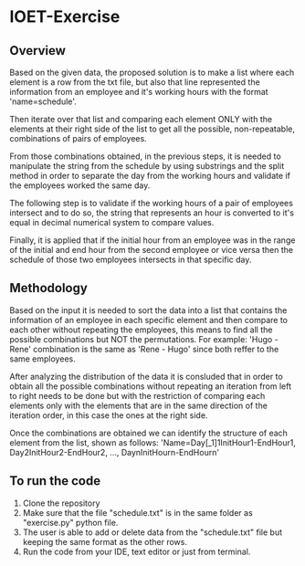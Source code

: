 # IOET-Exercise

## Overview
Based on the given data, the proposed solution is to make a list where each element is a row from the txt file, but also that line represented the information from an employee and it's working hours with the format 'name=schedule'.

Then iterate over that list and comparing each element ONLY with the elements at their right side of the list to get all the possible, non-repeatable, combinations of pairs of employees.

From those combinations obtained, in the previous steps, it is needed to manipulate the string from the schedule by using substrings and the split method in order to separate the day from the working hours and validate if the employees worked the same day.

The following step is to validate if the working hours of a pair of employees intersect and to do so, the string that represents an hour is converted to it's equal in decimal numerical system to compare values.

Finally, it is applied that if the initial hour from an employee was in the range of the initial and end hour from the second employee or vice versa then the schedule of those two employees intersects in that specific day.


## Methodology
Based on the input it is needed to sort the data into a list that contains the information of an employee in each specific element and then compare to each other without repeating the employees, this means to find all the possible combinations but NOT the permutations.
For example: 'Hugo - Rene' combination is the same as 'Rene - Hugo' since both reffer to the same employees.

After analyzing the distribution of the data it is consluded that in order to obtain all the possible combinations without repeating an iteration from left to right needs to be done but with the restriction of comparing each elements only with the elements that are in the same direction of the iteration order, in this case the ones at the right side. 

Once the combinations are obtained we can identify the structure of each element from the list, shown as follows:
'Name=Day[_1]1InitHour1-EndHour1, Day2InitHour2-EndHour2, ..., DaynInitHourn-EndHourn'


## To run the code
1. Clone the repository
2. Make sure that the file "schedule.txt" is in the same folder as "exercise.py" python file.
3. The user is able to add or delete data from the "schedule.txt" file but keeping the same format as the other rows.
3. Run the code from your IDE, text editor or just from terminal.
